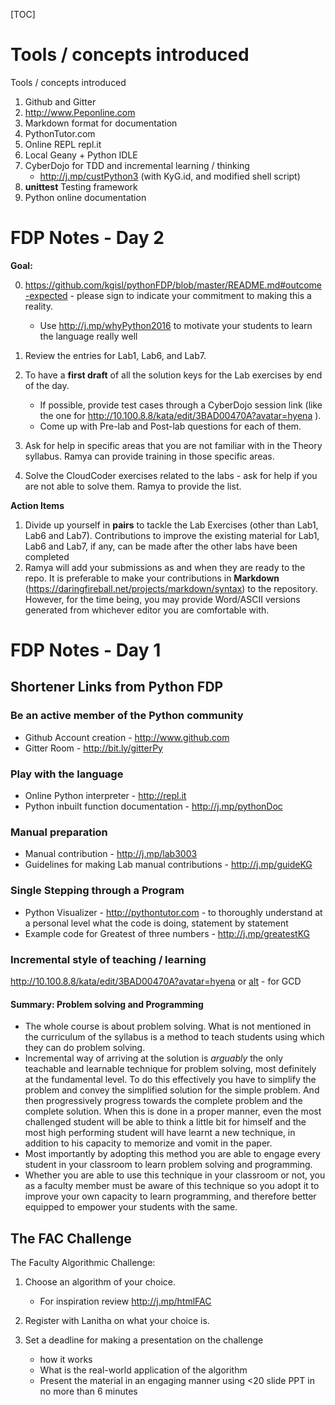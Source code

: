 

[TOC]

# Tools / concepts introduced

Tools / concepts introduced 

1. Github and Gitter
2. http://www.Peponline.com  
3. Markdown format for documentation
4. PythonTutor.com 
5. Online REPL repl.it 
6. Local Geany + Python IDLE 
7. CyberDojo for TDD and incremental learning / thinking 
	- http://j.mp/custPython3 (with KyG.id, and modified shell script) 
8. **unittest** Testing framework 
9. Python online documentation 



# FDP Notes - Day 2

**Goal:** 

0. https://github.com/kgisl/pythonFDP/blob/master/README.md#outcome-expected - 
please sign to indicate your commitment to making this a reality.
	 - Use http://j.mp/whyPython2016 to motivate your students to learn the 
language really well 
 
1. Review the entries for Lab1, Lab6, and Lab7. 
2. To have a **first draft** of all the solution keys for the Lab exercises by 
end of the day.  
	- If possible, provide test cases through a CyberDojo session link 
(like the one for http://10.100.8.8/kata/edit/3BAD00470A?avatar=hyena ). 
	- Come up with Pre-lab and Post-lab questions for each of them.
3. Ask for help in specific areas that you are not familiar with in the Theory 
syllabus. Ramya can provide training in those specific areas. 
4. Solve the CloudCoder exercises related to the labs - ask for help if you are 
not able to solve them. Ramya to provide the list. 	

**Action Items**
1. Divide up yourself in **pairs** to tackle the Lab Exercises (other than 
Lab1, Lab6 and Lab7). Contributions to improve the existing material for Lab1, 
Lab6 and Lab7, if any, can be made after the other labs have been completed
2. Ramya will add your submissions as and when they are ready to the repo. It 
is preferable to make your contributions in **Markdown** 
(https://daringfireball.net/projects/markdown/syntax) to the repository. 
However, for the time being, you may provide Word/ASCII versions generated from 
whichever editor you are comfortable with. 


# FDP Notes - Day 1 

## Shortener Links from Python FDP 
### Be an active member of the Python community
- Github Account creation - http://www.github.com 
- Gitter Room - http://bit.ly/gitterPy


### Play with the language 
- Online Python interpreter - http://repl.it 
- Python inbuilt function documentation - http://j.mp/pythonDoc

### Manual preparation
- Manual contribution - http://j.mp/lab3003
- Guidelines for making Lab manual contributions - http://j.mp/guideKG

### Single Stepping through a Program
- Python Visualizer - http://pythontutor.com - to thoroughly understand at a 
personal level what the code is doing, statement by statement
- Example code for Greatest of three numbers - http://j.mp/greatestKG

### Incremental style of teaching / learning 

http://10.100.8.8/kata/edit/3BAD00470A?avatar=hyena or 
[alt](http://cyberdojo1.kgfsl.com/kata/edit/3BAD00470A?avatar=hyena) - for GCD 

#### Summary: Problem solving and Programming
- The whole course is about problem solving. What is not mentioned in the 
curriculum of the syllabus is a method to teach students using which they can 
do problem solving.
- Incremental way of arriving at the solution is _arguably_ the only teachable 
and learnable technique for problem solving, most definitely at the fundamental 
level. To do this effectively you have to simplify the problem and convey the 
simplified solution for the simple problem. And then progressively progress 
towards the complete problem and the complete solution. When this is done in a 
proper manner,  even the most challenged student will be able to think a little 
bit for himself and the most high performing student will have learnt a new 
technique, in addition to his capacity to memorize and vomit in the paper.
- Most importantly by adopting this method you are able to engage every student 
in your classroom to learn problem solving and programming.
- Whether you are able to use this technique in your classroom or not, you as a 
faculty member must be aware of this technique so you adopt it to improve your 
own capacity to learn programming, and therefore better equipped to empower 
your students with the same. 


## The FAC Challenge 

The Faculty Algorithmic Challenge: 

1. Choose an algorithm of your choice. 
    - For inspiration review http://j.mp/htmlFAC 
2. Register with Lanitha on what your choice is. 
3. Set a deadline for making a presentation on the challenge 

	- how it works 
	- What is the real-world application of the algorithm 
	- Present the material in an engaging manner using <20 slide PPT in no 
more than 6 minutes 



